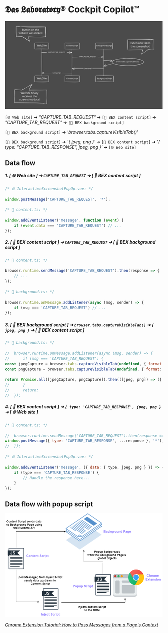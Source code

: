 # 𝕯𝖆𝖘 𝕷𝖆𝖇𝖔𝖗𝖆𝖙𝖔𝖗𝖞® Cockpit Copilot™

![Data flow](/assets/data-flow.svg)

`[🌐 Web site]` ➜ _"CAPTURE_TAB_REQUEST"_ ➜ `[📄 BEX content script]` ➜ _"CAPTURE_TAB_REQUEST"_ ➜ `[🤖 BEX background script]`

`[🤖 BEX background script]` ➜ _'browser.tabs.captureVisibleTab()'_

`[🤖 BEX background script]` ➜ _'{ jpeg, png }'_ ➜ `[📄 BEX content script]` ➜ _'{ type: "CAPTURE_TAB_RESPONSE", jpeg, png }'_ ➜ `[🌐 Web site]`

## Data flow

##### 1. [ 🌐 Web site ] ➜ `CAPTURE_TAB_REQUEST` ➜ [ 📄 BEX content script ]

```js
/* 🌐 InteractiveScreenshotPopUp.vue: */

window.postMessage('CAPTURE_TAB_REQUEST', '*');

/* 📄 content.ts: */

window.addEventListener('message', function (event) {
	if (event.data === 'CAPTURE_TAB_REQUEST') // ...
});
```

##### 2. [ 📄 BEX content script ] ➜ `CAPTURE_TAB_REQUEST` ➜ [ 🤖 BEX background script ]

```js
/* 📄 content.ts: */

browser.runtime.sendMessage('CAPTURE_TAB_REQUEST').then(response => {
	// ...
});

/* 🤖 background.ts: */

browser.runtime.onMessage.addListener(async (msg, sender) => {
	if (msg === 'CAPTURE_TAB_REQUEST') // ...
});
```

##### 3. [ 🤖 BEX background script ] ➜ `browser.tabs.captureVisibleTab()` ➜ `{ jpeg, png }` ➜ [ 📄 BEX content script ]

```js
/* 🤖 background.ts: */

//	browser.runtime.onMessage.addListener(async (msg, sender) => {
//		if (msg === 'CAPTURE_TAB_REQUEST') {
const jpegCapture = browser.tabs.captureVisibleTab(undefined, { format: 'jpeg' });
const pngCapture = browser.tabs.captureVisibleTab(undefined, { format: 'png' });

return Promise.all([jpegCapture, pngCapture]).then(([jpeg, png]) => ({ jpeg, png }));
//		}
//		return;
//	});
```

##### 4. [ 📄 BEX content script ] ➜ `{ type: 'CAPTURE_TAB_RESPONSE', jpeg, png }` ➜ [ 🌐 Web site ]

```js
/* 📄 content.ts: */

//	browser.runtime.sendMessage('CAPTURE_TAB_REQUEST').then(response => {
window.postMessage({ type: 'CAPTURE_TAB_RESPONSE', ...response }, '*');
//	});

/* 🌐 InteractiveScreenshotPopUp.vue: */

window.addEventListener('message', ({ data: { type, jpeg, png } }) => {
	if (type === 'CAPTURE_TAB_RESPONSE') {
		// Handle the response here...
	}
});
```

## Data flow with popup script

![Data flow 2](/assets/flowchart.png)

[_Chrome Extension Tutorial: How to Pass Messages from a Page's Context_](https://www.freecodecamp.org/news/chrome-extension-message-passing-essentials/)
